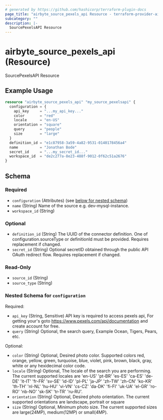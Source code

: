 ```yaml
---
# generated by https://github.com/hashicorp/terraform-plugin-docs
page_title: "airbyte_source_pexels_api Resource - terraform-provider-airbyte"
subcategory: ""
description: |-
  SourcePexelsAPI Resource
---
```


# airbyte_source_pexels_api (Resource)

SourcePexelsAPI Resource

## Example Usage

```terraform
resource "airbyte_source_pexels_api" "my_source_pexelsapi" {
  configuration = {
    api_key     = "...my_api_key..."
    color       = "red"
    locale      = "en-US"
    orientation = "square"
    query       = "people"
    size        = "large"
  }
  definition_id = "e1c87958-3a59-4a82-9531-0140178456a4"
  name          = "Jonathan Bode"
  secret_id     = "...my_secret_id..."
  workspace_id  = "de2c277a-8e23-488f-9012-0f62c51a2676"
}
```

<!-- schema generated by tfplugindocs -->
## Schema

### Required

- `configuration` (Attributes) (see [below for nested schema](#nestedatt--configuration))
- `name` (String) Name of the source e.g. dev-mysql-instance.
- `workspace_id` (String)

### Optional

- `definition_id` (String) The UUID of the connector definition. One of configuration.sourceType or definitionId must be provided. Requires replacement if changed.
- `secret_id` (String) Optional secretID obtained through the public API OAuth redirect flow. Requires replacement if changed.

### Read-Only

- `source_id` (String)
- `source_type` (String)

<a id="nestedatt--configuration"></a>
### Nested Schema for `configuration`

Required:

- `api_key` (String, Sensitive) API key is required to access pexels api, For getting your's goto https://www.pexels.com/api/documentation and create account for free.
- `query` (String) Optional, the search query, Example Ocean, Tigers, Pears, etc.

Optional:

- `color` (String) Optional, Desired photo color. Supported colors red, orange, yellow, green, turquoise, blue, violet, pink, brown, black, gray, white or any hexidecimal color code.
- `locale` (String) Optional, The locale of the search you are performing. The current supported locales are 'en-US' 'pt-BR' 'es-ES' 'ca-ES' 'de-DE' 'it-IT' 'fr-FR' 'sv-SE' 'id-ID' 'pl-PL' 'ja-JP' 'zh-TW' 'zh-CN' 'ko-KR' 'th-TH' 'nl-NL' 'hu-HU' 'vi-VN' 'cs-CZ' 'da-DK' 'fi-FI' 'uk-UA' 'el-GR' 'ro-RO' 'nb-NO' 'sk-SK' 'tr-TR' 'ru-RU'.
- `orientation` (String) Optional, Desired photo orientation. The current supported orientations are landscape, portrait or square
- `size` (String) Optional, Minimum photo size. The current supported sizes are large(24MP), medium(12MP) or small(4MP).


